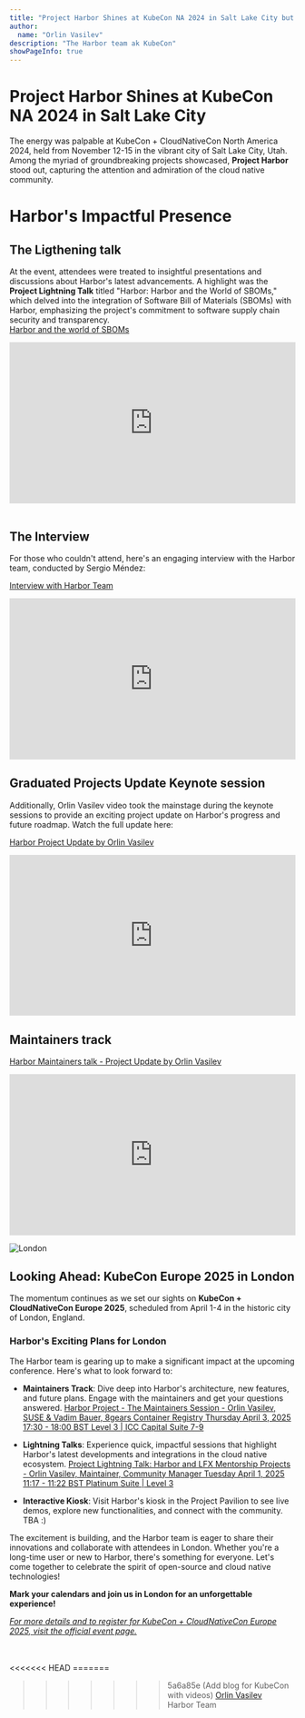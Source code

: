 ```yaml
---
title: "Project Harbor Shines at KubeCon NA 2024 in Salt Lake City but what about London?"
author:
  name: "Orlin Vasilev"
description: "The Harbor team ak KubeCon"
showPageInfo: true
---
```


# Project Harbor Shines at KubeCon NA 2024 in Salt Lake City

The energy was palpable at KubeCon + CloudNativeCon North America 2024, held from November 12-15 in the vibrant city of Salt Lake City, Utah. Among the myriad of groundbreaking projects showcased, **Project Harbor** stood out, capturing the attention and admiration of the cloud native community.

# Harbor's Impactful Presence

## The Ligthening talk
At the event, attendees were treated to insightful presentations and discussions about Harbor's latest advancements. A highlight was the **Project Lightning Talk** titled "Harbor: Harbor and the World of SBOMs," which delved into the integration of Software Bill of Materials (SBOMs) with Harbor, emphasizing the project's commitment to software supply chain security and transparency.
<br>
[Harbor and the world of SBOMs](https://www.youtube.com/watch?v=6Lnx1Q6J_kc)
<div style="position: relative; width: 100%; padding-bottom: 56.25%; height: 0; overflow: hidden;">
    <iframe src="https://www.youtube.com/embed/6Lnx1Q6J_kc" style="position: absolute; top: 0; left: 0; width: 100%; height: 100%; border: 0;" frameborder="0" allow="accelerometer; autoplay; encrypted-media; gyroscope; picture-in-picture" allowfullscreen></iframe>
</div>
<br>

## The Interview
For those who couldn't attend, here's an engaging interview with the Harbor team, conducted by Sergio Méndez:

[Interview with Harbor Team](https://youtu.be/T1vQ2LMCx6o)

<div style="position: relative; width: 100%; padding-bottom: 56.25%; height: 0; overflow: hidden;">
    <iframe src="https://www.youtube.com/embed/T1vQ2LMCx6o" style="position: absolute; top: 0; left: 0; width: 100%; height: 100%; border: 0;" frameborder="0" allow="accelerometer; autoplay; encrypted-media; gyroscope; picture-in-picture" allowfullscreen></iframe>
</div>


## Graduated Projects Update Keynote session

Additionally, Orlin Vasilev video took the mainstage during the keynote sessions to provide an exciting project update on Harbor's progress and future roadmap. Watch the full update here:

[Harbor Project Update by Orlin Vasilev](https://youtu.be/Oif5wQ8UC0s)

<div style="position: relative; width: 100%; padding-bottom: 56.25%; height: 0; overflow: hidden;">
    <iframe src="https://www.youtube.com/embed/Oif5wQ8UC0s" style="position: absolute; top: 0; left: 0; width: 100%; height: 100%; border: 0;" frameborder="0" allow="accelerometer; autoplay; encrypted-media; gyroscope; picture-in-picture" allowfullscreen></iframe>
</div>

## Maintainers track
[Harbor Maintainers talk - Project Update by Orlin Vasilev](https://youtu.be/4wD6f4M-1Xs)

<div style="position: relative; width: 100%; padding-bottom: 56.25%; height: 0; overflow: hidden;">
    <iframe src="https://www.youtube.com/embed/4wD6f4M-1Xs" style="position: absolute; top: 0; left: 0; width: 100%; height: 100%; border: 0;" frameborder="0" allow="accelerometer; autoplay; encrypted-media; gyroscope; picture-in-picture" allowfullscreen></iframe>
</div>

![London](../img/kc-london-2025.png) 

## Looking Ahead: KubeCon Europe 2025 in London

The momentum continues as we set our sights on **KubeCon + CloudNativeCon Europe 2025**, scheduled from April 1-4 in the historic city of London, England.

### Harbor's Exciting Plans for London

The Harbor team is gearing up to make a significant impact at the upcoming conference. Here's what to look forward to:

- **Maintainers Track**: Dive deep into Harbor's architecture, new features, and future plans. Engage with the maintainers and get your questions answered.
[Harbor Project - The Maintainers Session - Orlin Vasilev, SUSE & Vadim Bauer, 8gears Container Registry
Thursday April 3, 2025 17:30 - 18:00 BST
Level 3 | ICC Capital Suite 7-9](https://kccnceu2025.sched.com/event/1td0Y/harbor-project-the-maintainers-session-orlin-vasilev-suse-vadim-bauer-8gears-container-registry?iframe=no&w=100%&sidebar=yes&bg=no)

- **Lightning Talks**: Experience quick, impactful sessions that highlight Harbor's latest developments and integrations in the cloud native ecosystem. 
[Project Lightning Talk: Harbor and LFX Mentorship Projects - Orlin Vasilev, Maintainer, Community Manager
Tuesday April 1, 2025 11:17 - 11:22 BST
Platinum Suite | Level 3 ](https://kccnceu2025.sched.com/event/1tcvE/project-lightning-talk-harbor-and-lfx-mentorship-projects-orlin-vasilev-maintainer-community-manager?iframe=no&w=100%&sidebar=yes&bg=no)

- **Interactive Kiosk**: Visit Harbor's kiosk in the Project Pavilion to see live demos, explore new functionalities, and connect with the community.
TBA :) 

The excitement is building, and the Harbor team is eager to share their innovations and collaborate with attendees in London. Whether you're a long-time user or new to Harbor, there's something for everyone. Let's come together to celebrate the spirit of open-source and cloud native technologies!

**Mark your calendars and join us in London for an unforgettable experience!**

[*For more details and to register for KubeCon + CloudNativeCon Europe 2025, visit the official event page.*](https://events.linuxfoundation.org/kubecon-cloudnativecon-europe/)

<br>
<br>
<<<<<<< HEAD
=======

>>>>>>> 5a6a85e (Add blog for KubeCon with videos)
[Orlin Vasilev](https://x.com/OrlinVasilev)  
Harbor Team
